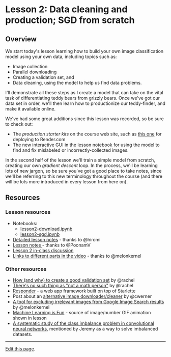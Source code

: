 # Lesson 2: Data cleaning and production; SGD from scratch

## Overview

We start today's lesson learning how to build your own image classification model using your own data, including topics such as:

- Image collection
- Parallel downloading
- Creating a validation set, and
- Data cleaning, using the model to help us find data problems.

I'll demonstrate all these steps as I create a model that can take on the vital task of differentiating teddy bears from grizzly bears. Once we've got our data set in order, we'll then learn how to productionize our teddy-finder, and make it available online.

We've had some great additions since this lesson was recorded, so be sure to check out:

- The *production starter kits* on the course web site, such as [this one](https://course-v3.fast.ai/deployment_render.html) for deploying to Render.com
- The new interactive GUI in the lesson notebook for using the model to find and fix mislabeled or incorrectly-collected images.

In the second half of the lesson we'll train a simple model from scratch, creating our own *gradient descent* loop. In the process, we'll be learning lots of new jargon, so be sure you've got a good place to take notes, since we'll be referring to this new terminology throughout the course (and there will be lots more introduced in every lesson from here on).

## Resources

### Lesson resources

- Notebooks:
    - [lesson2-download.ipynb](https://github.com/fastai/course-v3/blob/master/nbs/dl1/lesson2-download.ipynb)
    - [lesson2-sgd.ipynb](https://github.com/fastai/course-v3/blob/master/nbs/dl1/lesson2-sgd.ipynb)
- [Detailed lesson notes](https://github.com/hiromis/notes/blob/master/Lesson2.md) - thanks to @hiromi
- [Lesson notes ](https://forums.fast.ai/t/deep-learning-lesson-2-notes/28772) - thanks to @PoonamV
- [Lesson 2 in-class discussion](https://forums.fast.ai/t/lesson-2-chat/28722)
- [Links to different parts in the video](https://forums.fast.ai/t/lesson-2-links-to-different-parts-in-video/28777) - thanks to @melonkernel

### Other resources

- [ How (and why) to create a good validation set](https://www.fast.ai/2017/11/13/validation-sets/) by @rachel
- [There's no such thing as "not a math person"](https://www.youtube.com/watch?v=q6DGVGJ1WP4) by @rachel
- [Responder](https://github.com/kennethreitz/responder) - a web app framework built on top of Starlette
- Post about an [alternative image downloader/cleaner](https://www.christianwerner.net/tech/Build-your-image-dataset-faster/) by @cwerner
- [A tool for excluding irrelevant images from Google Image Search results](https://forums.fast.ai/t/tool-for-deleting-files-on-the-google-image-search-page-before-downloading/28900) by @melonkernel
- [ Machine Learning is Fun](https://medium.com/@ageitgey/machine-learning-is-fun-part-3-deep-learning-and-convolutional-neural-networks-f40359318721) - source of image/number GIF animation shown in lesson
- [A systematic study of the class imbalance problem in convolutional neural networks](https://arxiv.org/abs/1710.05381), mentioned by Jeremy as a way to solve imbalanced datasets.

---

[Edit this page](https://github.com/fastai/course-v3/edit/master/fastai-video-browser/src/assets/dl-1-2/notes.md).
